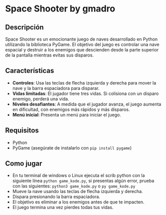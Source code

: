 # Space Shooter by gmadro

## Descripción
Space Shooter es un emocionante juego de naves desarrollado en Python utilizando la biblioteca PyGame. El objetivo del juego es controlar una nave espacial y destruir a los enemigos que descienden desde la parte superior de la pantalla mientras evitas sus disparos.

## Características
- **Controles**: Usa las teclas de flecha izquierda y derecha para mover la nave y la barra espaciadora para disparar.
- **Vidas limitadas**: El jugador tiene tres vidas. Si colisiona con un disparo enemigo, perderá una vida.
- **Niveles desafiantes**: A medida que el jugador avanza, el juego aumenta en dificultad, con enemigos más rápidos y más disparos.
- **Menú inicial**: Presenta un menú para iniciar el juego.


## Requisitos
- Python
- PyGame (asegúrate de instalarlo con `pip install pygame`)

## Como jugar

- En tu terminal de windows o Linux ejecuta el scrib python con la siguiente línea `python game_kode.py`, si presentas algún error, prueba con las siguientes: `python3 game_kode.py` o `py game_kode.py`
- Mueve la nave usando las teclas de flecha izquierda y derecha.
- Dispara presionando la barra espaciadora.
- El objetivo es eliminar a los enemigos antes de que te impacten.
- El juego termina una vez pierdes todas tus vidas.


